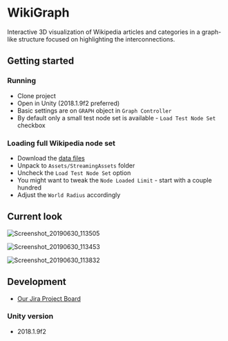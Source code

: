 # WikiGraph
Interactive 3D visualization of Wikipedia articles and categories in a graph-like structure focused on highlighting the interconnections.

## Getting started

### Running
- Clone project
- Open in Unity (2018.1.9f2 preferred)
- Basic settings are on ``GRAPH`` object in ``Graph Controller``
- By default only a small test node set is available - ``Load Test Node Set`` checkbox

### Loading full Wikipedia node set
- Download the [data files](https://drive.google.com/open?id=107n-Bm3Enm-WQO8gVqk42P70a9bcMWTR)
- Unpack to ``Assets/StreamingAssets`` folder
- Uncheck the ``Load Test Node Set`` option
- You might want to tweak the ``Node Loaded Limit`` - start with a couple hundred
- Adjust the ``World Radius`` accordingly

## Current look

![Screenshot_20190630_113505](https://user-images.githubusercontent.com/8643919/60394883-2c430700-9b2b-11e9-85f4-84a68901d451.png)

![Screenshot_20190630_113453](https://user-images.githubusercontent.com/8643919/60394882-2baa7080-9b2b-11e9-87b2-cc855d8e24bd.png)

![Screenshot_20190630_113832](https://user-images.githubusercontent.com/8643919/60394921-e3d81900-9b2b-11e9-9b8a-e323cff3e381.png)

## Development
- [Our Jira Project Board](https://wikigraph.atlassian.net)

### Unity version
- 2018.1.9f2
